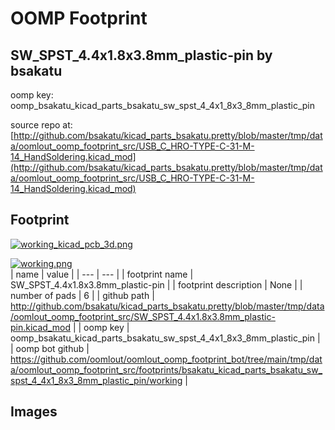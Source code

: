 # OOMP Footprint  
## SW_SPST_4.4x1.8x3.8mm_plastic-pin  by bsakatu  
  
oomp key: oomp_bsakatu_kicad_parts_bsakatu_sw_spst_4_4x1_8x3_8mm_plastic_pin  
  
source repo at: [http://github.com/bsakatu/kicad_parts_bsakatu.pretty/blob/master/tmp/data/oomlout_oomp_footprint_src/USB_C_HRO-TYPE-C-31-M-14_HandSoldering.kicad_mod](http://github.com/bsakatu/kicad_parts_bsakatu.pretty/blob/master/tmp/data/oomlout_oomp_footprint_src/USB_C_HRO-TYPE-C-31-M-14_HandSoldering.kicad_mod)  
## Footprint  
  
[![working_kicad_pcb_3d.png](working_kicad_pcb_3d_600.png)](working_kicad_pcb_3d.png)  
  
[![working.png](working_600.png)](working.png)  
| name | value | 
| --- | --- | 
| footprint name | SW_SPST_4.4x1.8x3.8mm_plastic-pin | 
| footprint description | None | 
| number of pads | 6 | 
| github path | http://github.com/bsakatu/kicad_parts_bsakatu.pretty/blob/master/tmp/data/oomlout_oomp_footprint_src/SW_SPST_4.4x1.8x3.8mm_plastic-pin.kicad_mod | 
| oomp key | oomp_bsakatu_kicad_parts_bsakatu_sw_spst_4_4x1_8x3_8mm_plastic_pin | 
| oomp bot github | https://github.com/oomlout/oomlout_oomp_footprint_bot/tree/main/tmp/data/oomlout_oomp_footprint_src/footprints/bsakatu_kicad_parts_bsakatu_sw_spst_4_4x1_8x3_8mm_plastic_pin/working | 
## Images  
